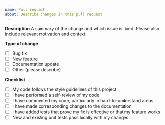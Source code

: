 ```yaml
---
name: Pull request
about: Describe changes in this pull request
---
```


**Description**
A summary of the change and which issue is fixed. Please also include relevant motivation and context.

**Type of change**
- [ ] Bug fix
- [ ] New feature
- [ ] Documentation update
- [ ] Other (please describe)

**Checklist**
- [ ] My code follows the style guidelines of this project
- [ ] I have performed a self-review of my code
- [ ] I have commented my code, particularly in hard-to-understand areas
- [ ] I have made corresponding changes to the documentation
- [ ] I have added tests that prove my fix is effective or that my feature works
- [ ] New and existing unit tests pass locally with my changes
